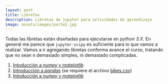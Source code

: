 ```yaml
---
layout: post
title: Libretas
description: Libretas de jupyter para actividades de aprendizaje
image: assets/images/parte2.jpg
---
```


Todas las libretas están diseñadas para ejecutarse en *python 3.X*. En general me parece que `jupyter-scipy` es suficiente para lo que vamos a realizar. Vamos a ir agregando libretas conforma avance el curso, tratando que no sean n demasiado simples, ni demasiado complicadas.


1. [Intoducción a *numpy* y *matplotlib*](https://raw.githubusercontent.com/juliowaissman/curso-ML-ITH/master/libretas/Introducción%20a%20Numpy%20y%20Matplotlib.ipynb)
2. [Introducción a *pandas*](https://raw.githubusercontent.com/juliowaissman/curso-ML-ITH/master/libretas/Introducción%20a%20Pandas.ipynb) (se requiere el archivo [bikes.csv](https://raw.githubusercontent.com/juliowaissman/curso-ML-ITH/master/libretas/bikes.csv))
3. [Intoducción a *numpy* y *matplotlib*](https://raw.githubusercontent.com/juliowaissman/curso-ML-ITH/master/libretas/analisis-ml.ipynb)
